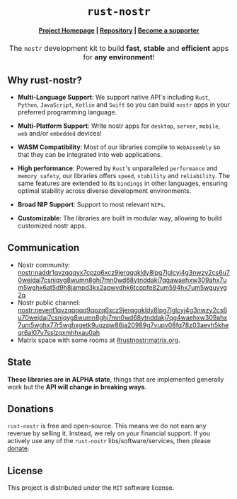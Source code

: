 <div style="text-align: center;">
    <h1>
        <code>rust-nostr</code>
    </h1>
    <h4>
        <a href="https://github.com/rust-nostr">Project Homepage</a>
        <span> | </span>
        <a href="https://github.com/rust-nostr/nostr">Repository</a>
        <span> | </span>
        <a href="./donate.md">Become a supporter</a>
    </h4>
    <h2 style="font-size: 16px; font-weight: normal;">
        The <code>nostr</code> development kit to build <strong>fast</strong>, <strong>stable</strong> and <strong>efficient</strong> apps for <strong>any environment</strong>!
    </h2>
</div>

## Why rust-nostr?

* **Multi-Language Support**: We support native API's including `Rust`, `Python`, `JavaScript`, `Kotlin` and `Swift` so you can build `nostr` apps in your preferred programming language.

* **Multi-Platform Support**: Write nostr apps for `desktop`, `server`, `mobile`, `web` and/or `embedded` devices!

* **WASM Compatibility**: Most of our libraries compile to `WebAssembly` so that they can be integrated into web applications. 

* **High performance**: Powered by `Rust`'s unparalleled `performance` and `memory safety`, our libraries offers `speed`, `stability` and `reliability`. The same features are extended to its `bindings` in other languages, ensuring optimal stability across diverse development environments.

* **Broad NIP Support**: Support to most relevant `NIPs`. 

* **Customizable**: The libraries are built in modular way, allowing to build customized nostr apps.

## Communication

* Nostr community: <nostr:naddr1qvzqqqyx7cpzq6xcz9jerqgqkldy8lpg7lglcyj4g3nwzy2cs6u70wejdaj7csnjqyg8wumn8ghj7mn0wd68ytnddakj7qgawaehxw309ahx7um5wghx6at5d9h8jampd3kx2apwvdhk6tcqpfe82um594hx7um5wguyvg2q>
* Nostr public channel: <nostr:nevent1qvzqqqqq9qpzq6xcz9jerqgqkldy8lpg7lglcyj4g3nwzy2cs6u70wejdaj7csnjqyg8wumn8ghj7mn0wd68ytnddakj7qg4waehxw309ahx7um5wghx77r5wghxgetk9uqzpw86ja20989g7vupv08fq78z03aevh5kheqr6al07v7sslzqxmhhxau0ah>
* Matrix space with some rooms at [#rustnostr:matrix.org](https://matrix.to/#/#rustnostr:matrix.org).

## State

**These libraries are in ALPHA state**, things that are implemented generally work but the **API will change in breaking ways**.

## Donations

`rust-nostr` is free and open-source. This means we do not earn any revenue by selling it. Instead, we rely on your financial support. If you actively use any of the `rust-nostr` libs/software/services, then please [donate](./donate.md).

## License

This project is distributed under the `MIT` software license.
